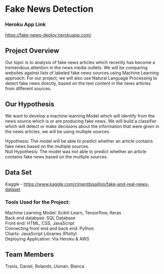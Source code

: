 # Fake News Detection


### Heroku App Link

https://fake-news-deploy.herokuapp.com/


## Project Overview
Our topic is to analysis of fake news articles which recently has become a tremendous attention in 
the news media outlets.  We will be comparing websites against lists of labeled fake news 
sources using Machine Learning approach.  For our project, we will also use Natural Language
Processing to detect fake news directly, based on the text content in the news articles from different
sources.


## Our Hypothesis 
We want to develop a machine learning Model which will identify from the news source which is or 
are producing fake news.  We will build a classifier which will detect or make decisions about the 
information that were given in the news articles, we will be using multiple sources.<br />

Hypothesis: The model will be able to predict whether an article contains fake news based on the multiple sources. <br />
Null Hypothesis: The model was not able to predict whether an article contains fake news based on the multiple sources. 



## Data Set
Kaggle - https://www.kaggle.com/clmentbisaillon/fake-and-real-news-dataset


### Tools Used for the Project:<br />
Machine Learning Model:  Scikit-Learn, Tensorflow, Keras <br />
Back end database:  SQL Database <br />
Front end:  HTML, CSS, JavaScript <br />
Connecting front end and back end:  Python <br />
Charts:  JavaScript Libraries (Plotly)<br />
Deploying Application:  Via Heroku & AWS 


## Team Members
Travis, Daniel, Rolando, Usman, Blanca